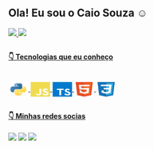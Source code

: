 ## Ola! Eu sou o Caio Souza :relaxed:

<div>
  <a href="https://github.com/caiosouza25">
    <img height="120em" src="https://github-readme-stats.vercel.app/api?username=caiosouza25&show_icons=true&theme=tokyonight&hide=prs,issues&count_private=true"/>
    <img height="120em" src="https://github-readme-stats.vercel.app/api/top-langs/?username=caiosouza25&layout=compact&langs_count=7&theme=tokyonight"/>
</div>
  
 ##
#### :point_down: Tecnologias que eu conheço
<div style="display: inline_block"><br>
  <img align="center" alt="Rafa-Python" height="30" width="40" src="https://raw.githubusercontent.com/devicons/devicon/master/icons/python/python-original.svg">
  <img align="center" alt="Rafa-Js" height="30" width="40" src="https://raw.githubusercontent.com/devicons/devicon/master/icons/javascript/javascript-plain.svg">
  <img align="center" alt="Rafa-Ts" height="30" width="40" src="https://raw.githubusercontent.com/devicons/devicon/master/icons/typescript/typescript-plain.svg">
  <img align="center" alt="Rafa-HTML" height="30" width="40" src="https://raw.githubusercontent.com/devicons/devicon/master/icons/html5/html5-original.svg">
  <img align="center" alt="Rafa-CSS" height="30" width="40" src="https://raw.githubusercontent.com/devicons/devicon/master/icons/css3/css3-original.svg">
</div>
  
  ##
 #### :point_down: Minhas redes socias
<div> 
  <a href="https://www.linkedin.com/in/caio-souza-287aa5218" target="_blank"><img src="https://img.shields.io/badge/-LinkedIn-%230077B5?style=for-the-badge&logo=linkedin&logoColor=white" target="_blank"></a>
  <a href="https://instagram.com/caioeduardooo" target="_blank"><img src="https://img.shields.io/badge/-Instagram-%23E4405F?style=for-the-badge&logo=instagram&logoColor=white" target="_blank"></a>
  <a href="https://api.whatsapp.com/send?phone=5519996119085&text=Ola%2C%20acessei%20seu%20Github"target"_blank"><img src="https://img.shields.io/badge/WhatsApp-25D366?style=for-the-badge&logo=whatsapp&logoColor=white"></a>
</div>
